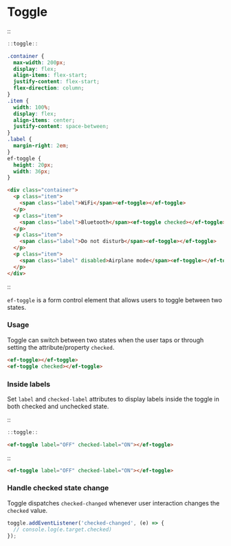 <!--
type: page
title: Toggle
location: ./elements/toggle
layout: default
-->

# Toggle

::
```javascript
::toggle::
```
```css
.container {
  max-width: 200px;
  display: flex;
  align-items: flex-start;
  justify-content: flex-start;
  flex-direction: column;
}
.item {
  width: 100%;
  display: flex;
  align-items: center;
  justify-content: space-between;
}
.label {
  margin-right: 2em;
}
ef-toggle {
  height: 20px;
  width: 36px;
}
```
```html
<div class="container">
  <p class="item">
    <span class="label">WiFi</span><ef-toggle></ef-toggle>
  </p>
  <p class="item">
    <span class="label">Bluetooth</span><ef-toggle checked></ef-toggle>
  </p>
  <p class="item">
    <span class="label">Do not disturb</span><ef-toggle></ef-toggle>
  </p>
  <p class="item">
    <span class="label" disabled>Airplane mode</span><ef-toggle></ef-toggle>
  </p>
</div>
```
::

`ef-toggle` is a form control element that allows users to toggle between two states.

### Usage
Toggle can switch between two states when the user taps or through setting the attribute/property `checked`.

```html
<ef-toggle></ef-toggle>
<ef-toggle checked></ef-toggle>
```

### Inside labels
Set `label` and `checked-label` attributes to display labels inside the toggle in both checked and unchecked state.

::
```javascript
::toggle::
```
```html
<ef-toggle label="OFF" checked-label="ON"></ef-toggle>
```
::

```html
<ef-toggle label="OFF" checked-label="ON"></ef-toggle>
```

### Handle checked state change
Toggle dispatches `checked-changed` whenever user interaction changes the `checked` value.

```javascript
toggle.addEventListener('checked-changed', (e) => {
  // console.log(e.target.checked)
});
```
